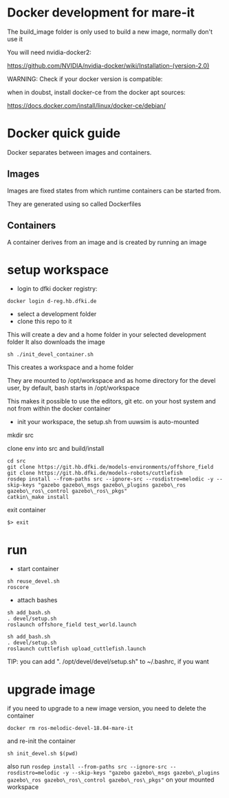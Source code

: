 # Docker development for mare-it

The build_image folder is only used to build a new image, normally don't use it

You will need nvidia-docker2: 

https://github.com/NVIDIA/nvidia-docker/wiki/Installation-(version-2.0)

WARNING: Check if your docker version is compatible:

when in doubst, install docker-ce from the docker apt sources:

https://docs.docker.com/install/linux/docker-ce/debian/



# Docker quick guide

Docker separates between images and containers.

## Images

Images are fixed states from which runtime containers can be started from.

They are generated using so called Dockerfiles

## Containers

A container derives from an image and is created by running an image




# setup workspace

* login to dfki docker registry:

```docker login d-reg.hb.dfki.de```

* select a development folder 
* clone this repo to it

This will create a dev and a home folder in your selected development folder
It also downloads the image

```sh ./init_devel_container.sh```

This creates a workspace and a home folder

They are mounted to /opt/workspace and as home directory for the devel user, by default, bash starts in /opt/workspace

This makes it possible to use the editors, git etc. on your host system and not from within the docker container

* init your workspace, the setup.sh from uuwsim is auto-mounted

mkdir src

clone env into src and build/install

```
cd src
git clone https://git.hb.dfki.de/models-environments/offshore_field
git clone https://git.hb.dfki.de/models-robots/cuttlefish
rosdep install --from-paths src --ignore-src --rosdistro=melodic -y --skip-keys "gazebo gazebo\_msgs gazebo\_plugins gazebo\_ros gazebo\_ros\_control gazebo\_ros\_pkgs"
catkin\_make install
```

exit container

```$> exit```

# run

* start container
```
sh reuse_devel.sh
roscore
```

* attach bashes 

```
sh add_bash.sh
. devel/setup.sh 
roslaunch offshore_field test_world.launch
```

```
sh add_bash.sh
. devel/setup.sh 
roslaunch cuttlefish upload_cuttlefish.launch
```

TIP: you can add ". /opt/devel/devel/setup.sh" to ~/.bashrc, if you want


# upgrade image

if you need to upgrade to a new image version, you need to delete the container

`docker rm ros-melodic-devel-18.04-mare-it`

and re-init the container


```sh init_devel.sh $(pwd)```

also run 
```rosdep install --from-paths src --ignore-src --rosdistro=melodic -y --skip-keys "gazebo gazebo\_msgs gazebo\_plugins gazebo\_ros gazebo\_ros\_control gazebo\_ros\_pkgs"``` on your mounted workspace





